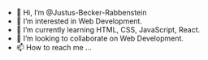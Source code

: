 - 👋 Hi, I’m @Justus-Becker-Rabbenstein
- 👀 I’m interested in Web Development.
- 🌱 I’m currently learning HTML, CSS, JavaScript, React.
- 💞️ I’m looking to collaborate on Web Development.
- 📫 How to reach me ...

<!---
Justus-Becker-Rabbenstein/Justus-Becker-Rabbenstein is a ✨ special ✨ repository because its `README.md` (this file) appears on your GitHub profile.
You can click the Preview link to take a look at your changes.
--->

